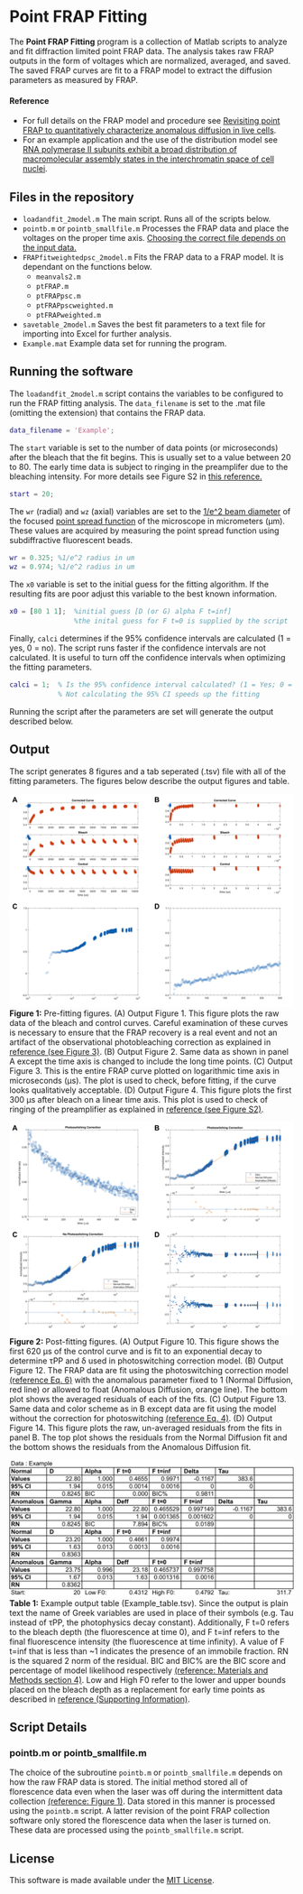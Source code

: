 # Point FRAP Fitting
The **Point FRAP Fitting** program is a collection of Matlab scripts to analyze and fit diffraction limited point FRAP data. The analysis takes raw FRAP outputs in the form of voltages which are normalized, averaged, and saved. The saved FRAP curves are fit to a FRAP model to extract the diffusion parameters as measured by FRAP. 

#### Reference
- For full details on the FRAP model and procedure see [Revisiting point FRAP to quantitatively characterize anomalous diffusion in live cells](https://doi.org/10.1021/jp310348s). 
- For an example application and the use of the distribution model see [RNA polymerase II subunits exhibit a broad distribution of macromolecular assembly states in the interchromatin space of cell nuclei](https://doi.org/10.1021/jp4082933).

## Files in the repository
- `loadandfit_2model.m` The main script. Runs all of the scripts below. 
- `pointb.m` or `pointb_smallfile.m` Processes the FRAP data and place the voltages on the proper time axis. [Choosing the correct file depends on the input data.](README.md#pointbm-or-pointb_smallfilem) 
- `FRAPfitweightedpsc_2model.m` Fits the FRAP data to a FRAP model. It is dependant on the functions below.  
    - `meanvals2.m`
    - `ptFRAP.m`
    - `ptFRAPpsc.m`
    - `ptFRAPpscweighted.m`
    - `ptFRAPweighted.m`
- `savetable_2model.m` Saves the best fit parameters to a text file for importing into Excel for further analysis. 
- `Example.mat` Example data set for running the program. 

## Running the software
The `loadandfit_2model.m` script contains the variables to be configured to run the FRAP fitting analysis. The `data_filename` is set to the .mat file (omitting the extension) that contains the FRAP data. 

```matlab
data_filename = 'Example';
```

The `start` variable is set to the number of data points (or microseconds) after the bleach that the fit begins. This is usually set to a value between 20 to 80. The early time data is subject to ringing in the preamplifer due to the bleaching intensity. For more details see Figure S2 in [this reference.](https://doi.org/10.1021/jp310348s)

```matlab
start = 20;
```

The `wr` (radial) and `wz` (axial) variables are set to the [1/e^2 beam diameter](https://en.wikipedia.org/wiki/Beam_diameter#1.2Fe2_width) of the focused [point spread function](https://en.wikipedia.org/wiki/Point_spread_function) of the microscope in micrometers (μm). These values are acquired by measuring the point spread function using subdiffractive fluorescent beads. 

```matlab
wr = 0.325; %1/e^2 radius in um 
wz = 0.974; %1/e^2 radius in um 
```

The `x0` variable is set to the initial guess for the fitting algorithm. If the resulting fits are poor adjust this variable to the best known information. 

```matlab
x0 = [80 1 1];  %initial guess [D (or G) alpha F t=inf]  
                %the inital guess for F t=0 is supplied by the script
```

Finally, `calci` determines if the 95% confidence intervals are calculated (1 = yes, 0 = no). The script runs faster if the confidence intervals are not calculated. It is useful to turn off the confidence intervals when optimizing the fitting parameters. 

```matlab
calci = 1;  % Is the 95% confidence interval calculated? (1 = Yes; 0 = No)
            % Not calculating the 95% CI speeds up the fitting 
```

Running the script after the parameters are set will generate the output described below. 

## Output
The script generates 8 figures and a tab seperated (.tsv) file with all of the fitting parameters. The figures below describe the output figures and table. 

![Figure 1](Images/Fig1.png)
**Figure 1:**  Pre-fitting figures. (A) Output Figure 1. This figure plots the raw data of the bleach and control curves. Careful examination of these curves is necessary to ensure that the FRAP recovery is a real event and not an artifact of the observational photobleaching correction as explained in [reference (see Figure 3)](https://doi.org/10.1021/jp310348s). (B) Output Figure 2. Same data as shown in panel A except the time axis is changed to include the long time points. (C) Output Figure 3. This is the entire FRAP curve plotted on logarithmic time axis in microseconds (μs).  The plot is used to check, before fitting, if the curve looks qualitatively acceptable. (D) Output Figure 4. This figure plots the first 300 μs after bleach on a linear time axis. This plot is used to check of ringing of the preamplifier as explained in [reference (see Figure S2)](https://doi.org/10.1021/jp310348s).  

![Figure 2](Images/Fig2.png)
**Figure 2:** Post-fitting figures. (A) Output Figure 10. This figure shows the first 620 μs of the control curve and is fit to an exponential decay to determine τPP and δ used in photoswitching correction model. (B) Output Figure 12. The FRAP data are fit using the photoswitching correction model [(reference Eq. 6)](https://doi.org/10.1021/jp310348s) with the anomalous parameter fixed to 1 (Normal Diffusion, red line) or allowed to float (Anomalous Diffusion, orange line). The bottom plot shows the averaged residuals of each of the fits. (C) Output Figure 13. Same data and color scheme as in B except data are fit using  the model without the correction for photoswitching [(reference Eq. 4)](https://doi.org/10.1021/jp310348s). (D) Output Figure 14. This figure plots the raw, un-averaged residuals from the fits in panel B. The top plot shows the residuals from the Normal Diffusion fit and the bottom shows the residuals from the Anomalous Diffusion fit.

![Table 1](Images/Table1.png)
**Table 1:** Example output table (Example_table.tsv). Since the output is plain text the name of Greek variables are used in place of their symbols (e.g. Tau instead of τPP, the photophysics decay constant).  Additionally, F t=0 refers to the bleach depth (the fluorescence at time 0), and F t=inf refers to the final fluorescence intensity (the fluorescence at time infinity).  A value of F t=inf that is less than ~1 indicates the presence of an immobile fraction.  RN is the squared 2 norm of the residual.  BIC and BIC% are the BIC score and percentage of model likelihood respectively [(reference: Materials and Methods section 4)](https://doi.org/10.1021/jp310348s).  Low and High F0 refer to the lower and upper bounds placed on the bleach depth as a replacement for early time points as described in [reference (Supporting Information)](https://doi.org/10.1021/jp310348s). 

## Script Details
### pointb.m or pointb_smallfile.m
The choice of the subroutine `pointb.m` or `pointb_smallfile.m` depends on how the raw FRAP data is stored. The initial method stored all of florescence data even when the laser was off during the intermittent data collection [(reference: Figure 1)](https://doi.org/10.1021/jp310348s). Data stored in this manner is processed using the `pointb.m` script. A latter revision of the point FRAP collection software only stored the florescence data when the laser is turned on. These data are processed using the `pointb_smallfile.m` script.

## License
This software is made available under the [MIT License](LICENSE). 

